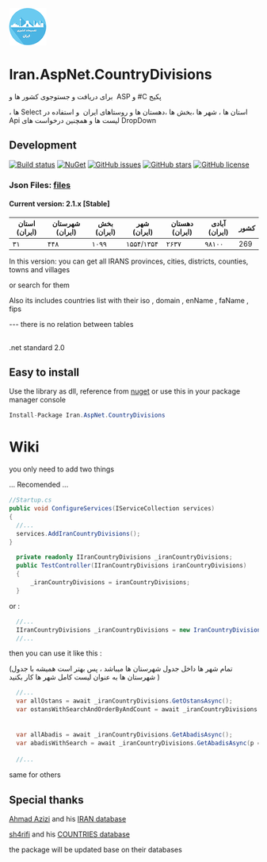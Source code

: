 
![Divisions of Iran](/screen.png)

# Iran.AspNet.CountryDivisions
&#x202b;
پکیج C# و ASP
&#x202b;
برای دریافت و جستوجوی 
کشور ها و

استان ها ، شهر ها ،بخش ها ،دهستان ها و روستاهای ایران
&#x202b;
و استفاده در Select ها  ، DropDown لیست ها و همچنین درخواست های Api  

## Development 



[![Build status](https://img.shields.io/appveyor/ci/keyone2693/imageresizer-aspnetcore.svg)](https://ci.appveyor.com/project/keyone2693/iran-aspnet-countrydivisions)
[![NuGet](https://img.shields.io/nuget/v/Iran.AspNet.CountryDivisions.svg)](https://www.nuget.org/packages/Iran.AspNet.CountryDivisions/)
[![GitHub issues](https://img.shields.io/github/issues/keyone2693/Iran.AspNet.CountryDivisions.svg?maxAge=25920?style=plastic)](https://github.com/keyone2693/Iran.AspNet.CountryDivisions/issues)
[![GitHub stars](https://img.shields.io/github/stars/keyone2693/Iran.AspNet.CountryDivisions.svg?maxAge=25920?style=plastic)](https://github.com/keyone2693/Iran.AspNet.CountryDivisions/stargazers)
[![GitHub license](https://img.shields.io/github/license/keyone2693/Iran.AspNet.CountryDivisions.svg?maxAge=25920?style=plastic)](https://github.com/keyone2693/Iran.AspNet.CountryDivisions/blob/master/LICENSE)


### Json Files: [files](https://github.com/keyone2693/Iran.AspNet.CountryDivisions/tree/master/Iran.AspNet.CountryDivisions/Data)


#### Current version: 2.1.x [Stable]

| استان (ایران) | شهرستان (ایران) | بخش (ایران) | شهر (ایران) | دهستان (ایران) | آبادی (ایران) | کشور |
| --- | --- | --- | --- | --- | --- | --- |
| ۳۱ | ۴۴۸ | ۱۰۹۹ | ۱۵۵۴/۱۳۵۴ | ۲۶۳۷ | ۹۸۱۰۰ | 269 |


In this version:
you can get all IRANS provinces, cities, districts, counties, towns and villages


or search for them


Also its includes countries list with their iso , domain , enName , faName , fips


--- there is no relation between tables



##
.net standard 2.0

## Easy to install
Use the library as dll, reference from [nuget](https://www.nuget.org/packages/Iran.AspNet.CountryDivisions/)
or use this in your package manager console
```c#
Install-Package Iran.AspNet.CountryDivisions
```


# Wiki

you only need to add two things

... Recomended ...
```c#
//Startup.cs
public void ConfigureServices(IServiceCollection services)
{
  //...
  services.AddIranCountryDivisions();
}
```
```c#
  private readonly IIranCountryDivisions _iranCountryDivisions;
  public TestController(IIranCountryDivisions iranCountryDivisions)
  {
      _iranCountryDivisions = iranCountryDivisions;
  }
```

or :
```c#
  //...
  IIranCountryDivisions _iranCountryDivisions = new IranCountryDivisions(new Iran.AspNet.CountryDivisions.Data.DatabaseContext.LocationsDbContext());
  //...
```

then you can use it like this :

(تمام شهر ها داخل جدول شهرستان ها میباشد ، پس بهتر است همیشه با جدول شهرستان ها به عنوان لیست کامل شهر ها کار بکنید )

```c#
  //...
  var allOstans = await _iranCountryDivisions.GetOstansAsync();
  var ostansWithSearchAndOrderByAndCount = await _iranCountryDivisions.GetOstansAsync(p => p.Name.Contains(nameSearch), o=>o.OrderBy(p=>p.Name) , 10);
  
  
  var allAbadis = await _iranCountryDivisions.GetAbadisAsync();
  var abadisWithSearch = await _iranCountryDivisions.GetAbadisAsync(p => p.ShahrestanId == shahrId &&  p.Name.Contains(nameSearch));
  
  //...
```
same for others


## Special thanks

[Ahmad Azizi](https://github.com/ahmadazizi) and his [IRAN database](https://github.com/ahmadazizi/iran-cities/)

[sh4rifi](https://github.com/sh4rifi) and his [COUNTRIES database](https://github.com/sh4rifi/countries-db)

the package will be updated base on their databases

